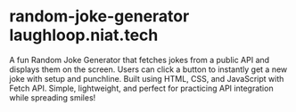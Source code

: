 # random-joke-generator laughloop.niat.tech
A fun Random Joke Generator that fetches jokes from a public API and displays them on the screen. Users can click a button to instantly get a new joke with setup and punchline. Built using HTML, CSS, and JavaScript with Fetch API. Simple, lightweight, and perfect for practicing API integration while spreading smiles!
